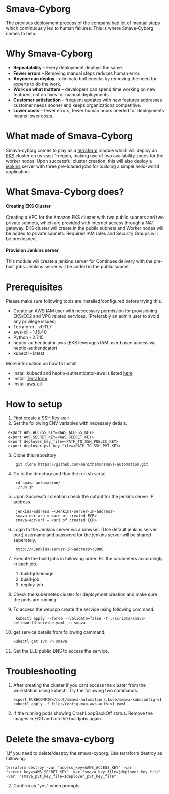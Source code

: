 # Smava-Cyborg

The previous deployment process of the company had lot of manual steps which continuously led to human failures. This is where Smava-Cyborg comes to help.

# Why Smava-Cyborg
* **Repeatability** – Every deployment deploys the same.
* **Fewer errors** – Removing manual steps reduces human error.
* **Anyone can deploy** – eliminate bottlenecks by removing the need for experts to do the work.
* **Work on what matters** – developers can spend time working on new features, not on fixes for manual deployments.
* **Customer satisfaction** – frequent updates with new features addresses customer needs sooner and keeps organizations competitive.
* **Lower costs** – fewer errors, fewer human hours needed for deployments means lower costs.

# What made of Smava-Cyborg
Smava-cyborg comes to play as a [terraform](https://www.terraform.io/intro/index.html) module which will deploy an [EKS](https://docs.aws.amazon.com/eks/latest/userguide/what-is-eks.html) cluster on us-east-1 region, making use of two availability zones for the worker nodes.
Upon successful cluster creation, this will also deploy a [jenkins](https://jenkins.io/doc/) server with three pre-loaded jobs for building a simple hello-world application.

# What Smava-Cyborg does?
#### Creating EKS Cluster 
Creating a VPC for the Amazon EKS cluster with two public subnets and two private subnets, which are provided with internet access through a NAT gateway. EKS cluster will create in the public subnets and Worker nodes will be added to private subnets.
Required IAM roles and Security Groups will be proviosned. 
#### Provision Jenkins server
This module will create a jenkins server for Continues delivery with the pre-built jobs. Jenkins server will be added in the public subnet.

# Prerequisites 
Please make sure following tools are installed/configured before trying this.
* Create an AWS IAM user with neccessary permission for provisioning EKS/EC2 and VPC related services. (Preferably an admin user to avoid any privilege issues)
* Terraform - v0.11.7
* aws-cli - 1.15.40 
* Python - 2.7.15
* heptio-authenticator-aws (EKS leverages IAM user based access via heptio-authenticator)
* kubectl - latest

More information on how to Install:
* Install kubectl and heptio-authenticator-aws is listed [here](https://docs.aws.amazon.com/eks/latest/userguide/getting-started.html)
* Install [Terraform](https://www.terraform.io/intro/getting-started/install.html)
* Install [aws-cli](https://docs.aws.amazon.com/cli/latest/userguide/awscli-install-linux.html#awscli-install-linux-pip)

# How to setup

 1. First create a SSH Key-pair
 2. Set the following ENV variables with necessary detials.
   ```
    export AWS_ACCESS_KEY=<AWS_ACCESS_KEY>
    export AWS_SECRET_KEY=<AWS_SECRET_KEY>
    export deployer_key_file=<PATH_TO_SSH_PUBLIC_KEY>
    export deployer_pvt_key_file=<PATH_TO_SSH_PVT_KEY>
   ```
 3. Clone this repository
    ```
     git clone https://github.com/manithams/smava-automation.git
    ```
 4. Go to the directory and Run the run.sh script
    ```
     cd smava-automation/
     ./run.sh
    ```
 5. Upon Successful creation check the output for the jenkins server IP address.
    ```
     jenkins-address =<Jenkins-server-IP-address>
     smava-ecr-arn = <arn of created ECR>
     smava-ecr-url = <uri of created ECR>
    ```
 6. Login to the Jenkins server via a browser. (Use default jenkins server port)
      username and password for the jenkins server will be shared seperately.
    ```
     http://<Jenkins-server-IP-address>:8080
    ```
 7. Execute the build jobs in following order. Fill the parameters accordingly in each job.
      1. build-jdk-image       
      2. build-job
      3. deploy-job
 
 8. Check the kubernetes cluster for deploymnet creation and make sure the pods are running.
 9. To access the wepapp create the service using following command.
    ```
     kubectl apply --force --validate=false -f ./scripts/smava-helloworld-service.yaml -n smava
    ```
 10. get service details from following cammand.
     ```
     kubectl get svc -n smava
     ```
 11. Get the ELB public DNS to access the service.
 
 # Troubleshooting
 1. After creating the cluster if you cant access the cluster from the workstation using kubectl. Try the following two commands.
    ```
    export KUBECONFIG=/root/smava-automation/.kube/smava-kubeconfig-v1
    kubectl apply -f files/config-map-aws-auth-v1.yaml
    ```
 2. If the running pods showing CrashLoopBackOff status. Remove the images in ECR and run the buildjobs again. 
 
 # Delete the smava-cyborg
 1.If you need to delete/destroy the smava-cyborg. Use terraform destroy as following.
   ```
  terraform destroy -var "access_key=$AWS_ACCESS_KEY" -var "secret_key=$AWS_SECRET_KEY" -var "smava_key_file=$deployer_key_file" -var  "smava_pvt_key_file=$deployer_pvt_key_file"
   ```
 2. Confirm as "yes" when prompts. 
